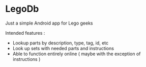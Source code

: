 # LegoDb
Just a simple Android app for Lego geeks

Intended features :
- Lookup parts by description, type, tag, id, etc
- Look up sets with needed parts and instructions
- Able to function entirely online ( maybe with the exception of instructions )
